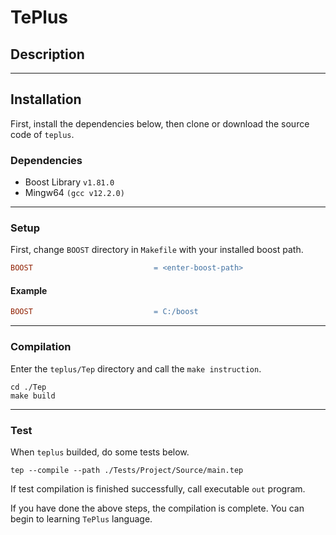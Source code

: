 # TePlus

## Description

-------------


## Installation

First, install the dependencies below, then clone or download the source code of `teplus`.

### Dependencies

- Boost Library `v1.81.0`
- Mingw64 `(gcc v12.2.0)`

---

### Setup

First, change ``BOOST`` directory in `Makefile` with your installed boost path.

```Makefile
BOOST 							= <enter-boost-path>
```
#### Example
```Makefile
BOOST 							= C:/boost
```

---

### Compilation

Enter the ``teplus/Tep`` directory and call the `make instruction`.

```shell
cd ./Tep
make build
```

---

### Test

When `teplus` builded, do some tests below.

```shell
tep --compile --path ./Tests/Project/Source/main.tep
```

If test compilation is finished successfully, call executable `out` program.

If you have done the above steps, the compilation is complete. You can begin to learning `TePlus` language.